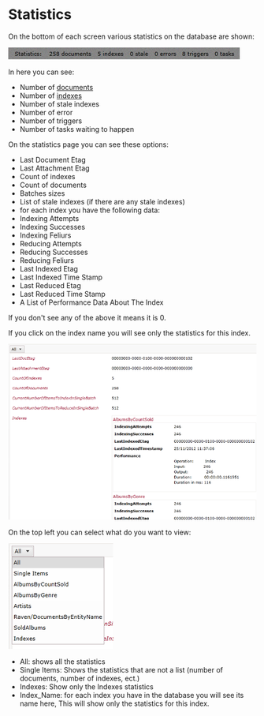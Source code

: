 # Statistics

On the bottom of each screen various statistics on the database are shown:

![Statistics Fig 1](Images/studio_statistics_1.PNG)

In here you can see:  

- Number of [documents](http://ravendb.net/doc/2.0s/studio/documents)
- Number of [indexes](http://ravendb.net/docs/2.0/studio/indexes)
- Number of stale indexes
- Number of error
- Number of triggers
- Number of tasks waiting to happen


On the statistics page you can see these options:

- Last Document Etag
- Last Attachment Etag
- Count of indexes
- Count of documents
- Batches sizes
- List of stale indexes (if there are any stale indexes)
- for each index you have the following data:
 - Indexing Attempts
 - Indexing Successes
 - Indexing Feliurs
 - Reducing Attempts
 - Reducing Successes
 - Reducing Feliurs
 - Last Indexed Etag
 - Last Indexed Time Stamp
 - Last Reduced Etag
 - Last Reduced Time Stamp
 - A List of Performance Data About The Index

If you don't see any of the above it means it is 0.

If you click on the index name you will see only the statistics for this index.

![Statistics Fig 2](Images/studio_statistics_2.PNG)

On the top left you can select what do you want to view:  

![Statistics Fig 3](Images/studio_statistics_3.PNG)  

- All: shows all the statistics
- Single Items: Shows the statistics that are not a list (number of documents, number of indexes, ect.)
- Indexes: Show only the Indexes statistics
- Index_Name: for each index you have in the database you will see its name here, This will show only the statistics for this index.